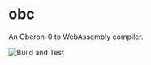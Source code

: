 # obc 
An Oberon-0 to WebAssembly compiler.

![Build and Test](https://github.com/raulcostajunior/obc/actions/workflows/cmake.yml/badge.svg)
